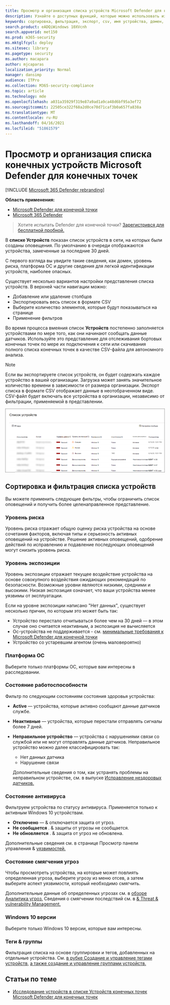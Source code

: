 ```yaml
---
title: Просмотр и организация списка устройств Microsoft Defender для конечных точек
description: Узнайте о доступных функций, которые можно использовать из списка Устройств, таких как сортировка, фильтрация и экспорт списка для расширения исследований.
keywords: сортировка, фильтрация, экспорт, csv, имя устройства, домен, последний увиденный, внутренний IP, состояние здоровья, активные оповещения, активные обнаружения вредоносных программ, категория угроз, оповещения о просмотре, сеть, подключение, вредоносные программы, тип, похититель паролей, вымогатель, эксплойт, угроза, общее вредоносное ПО, нежелательное программное обеспечение
search.product: eADQiWindows 10XVcnh
search.appverid: met150
ms.prod: m365-security
ms.mktglfcycl: deploy
ms.sitesec: library
ms.pagetype: security
ms.author: macapara
author: mjcaparas
localization_priority: Normal
manager: dansimp
audience: ITPro
ms.collection: M365-security-compliance
ms.topic: article
ms.technology: mde
ms.openlocfilehash: a031a35929f319e87a9ad1a9ca48d6bf95a3ef72
ms.sourcegitcommit: 22505ce322f68a2d0ce70d71caf3b0a657fa838a
ms.translationtype: MT
ms.contentlocale: ru-RU
ms.lasthandoff: 04/16/2021
ms.locfileid: "51861579"
---
```

# <a name="view-and-organize-the-microsoft-defender-for-endpoint-devices-list"></a>Просмотр и организация списка конечных устройств Microsoft Defender для конечных точек

[!INCLUDE [Microsoft 365 Defender rebranding](../../includes/microsoft-defender.md)]


**Область применения:**
- [Microsoft Defender для конечной точки](https://go.microsoft.com/fwlink/p/?linkid=2154037)
- [Microsoft 365 Defender](https://go.microsoft.com/fwlink/?linkid=2118804)

> Хотите испытать Defender для конечной точки? [Зарегистрився для бесплатной пробной.](https://www.microsoft.com/microsoft-365/windows/microsoft-defender-atp?ocid=docs-wdatp-machinesview-abovefoldlink)


В **списке Устройств** показан список устройств в сети, на которых были созданы оповещения. По умолчанию в очереди отображаются устройства, замеченные за последние 30 дней.  

С первого взгляда вы увидите такие сведения, как домен, уровень риска, платформа ОС и другие сведения для легкой идентификации устройств, наиболее опасных.

Существует несколько вариантов настройки представления списка устройств. В верхней части навигации можно:

- Добавление или удаление столбцов
- Экспортировать весь список в формате CSV
- Выберите количество элементов, которые будут показываться на странице
- Применение фильтров

Во время процесса вмеяния список **Устройств** постепенно заполняется устройствами по мере того, как они начинают сообщать данные датчиков. Используйте это представление для отслеживания бортовых конечных точек по мере их подключения к сети или скачивания полного списка конечных точек в качестве CSV-файла для автономного анализа.

>[!NOTE]
> Если вы экспортируете список устройств, он будет содержать каждое устройство в вашей организации. Загрузка может занять значительное количество времени в зависимости от размера организации. Экспорт списка в формате CSV отображает данные в неотобраченном виде. CSV-файл будет включать все устройства в организации, независимо от фильтрации, применяемой в представлении.

![Изображение списка устройств со списком устройств](images/device-list.png)

## <a name="sort-and-filter-the-device-list"></a>Сортировка и фильтрация списка устройств

Вы можете применить следующие фильтры, чтобы ограничить список оповещений и получить более целенаправленное представление.

### <a name="risk-level"></a>Уровень риска

Уровень риска отражает общую оценку риска устройства на основе сочетания факторов, включая типы и серьезность активных оповещений на устройстве. Решение активных оповещений, одобрение действий по исправлению и подавление последующих оповещений могут снизить уровень риска.

### <a name="exposure-level"></a>Уровень экспозиции

Уровень экспозиции отражает текущее воздействие устройства на основе совокупного воздействия ожидающих рекомендаций по безопасности. Возможные уровни являются низкими, средними и высокими. Низкая экспозиция означает, что ваши устройства менее уязвимы от эксплуатации.

Если на уровне экспозиции написано "Нет данных", существует несколько причин, по которым это может быть так:

- Устройство перестало отчитываться более чем на 30 дней — в этом случае оно считается неактивным, а экспозиция не вычисляется
- Ос-устройства не поддерживается - см. [минимальные требования к Microsoft Defender для конечной точки](minimum-requirements.md)
- Устройство со устаревшим агентом (очень маловероятно)

### <a name="os-platform"></a>Платформа ОС

Выберите только платформы ОС, которые вам интересны в расследовании.

### <a name="health-state"></a>Состояние работоспособности

Фильтр по следующим состояниям состояния здоровья устройства:

- **Active** — устройства, которые активно сообщают данные датчиков службе.
- **Неактивные** — устройства, которые перестали отправлять сигналы более 7 дней.
- **Неправильное устройство** — устройства с нарушениями связи со службой или не могут отправлять данные датчиков. Неправильное устройство можно далее классифицировать так:
  - Нет данных датчика
  - Нарушение связи

  Дополнительные сведения о том, как устранять проблемы на неправильном устройстве, см. в выпуске [Исправление нездоровых датчиков.](fix-unhealthy-sensors.md)

### <a name="antivirus-status"></a>Состояние антивируса

Фильтруем устройства по статусу антивируса. Применяется только к активным Windows 10 устройствам.

- **Отключено** — & отключается защита от угроз.
- **Не сообщается** . & защиты от угрозы не сообщается.
- **Не обновляется** . & защита от угроз не обновлена.

Дополнительные сведения см. в странице Просмотр панели управления & [уязвимостей.](tvm-dashboard-insights.md)

### <a name="threat-mitigation-status"></a>Состояние смягчения угроз

Чтобы просмотреть устройства, на которые может повлиять определенная угроза, выберите угрозу из меню отсев, а затем выберите аспект уязвимости, который необходимо смягчить.

Дополнительные данные об определенных угрозах см. в [обзоре Аналитика угроз.](threat-analytics.md) Сведения о смягчении последствий см. в [& Threat & vulnerability Management.](next-gen-threat-and-vuln-mgt.md)

### <a name="windows-10-version"></a>Windows 10 версии

Выберите только Windows 10 версии, которые вам интересны.

### <a name="tags--groups"></a>Теги & группы

Фильтрация списка на основе группировки и тегов, добавленных на отдельные устройства. См. [в рубке Создание и управление тегами устройств,](machine-tags.md) [а также создание и управление группами устройств.](machine-groups.md)

## <a name="related-topics"></a>Статьи по теме

- [Исследование устройств в списке Устройств конечных точек Microsoft Defender для конечных точек](investigate-machines.md)
